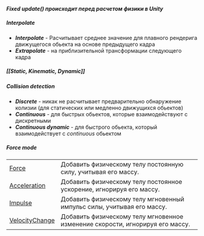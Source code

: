 ***Fixed update() происходит перед расчетом физики в Unity***
##### Interpolate
- ***Interpolate*** - Расчитывает среднее значение для плавного рендерига движущегося обьекта на основе предыдущего кадра
- ***Extrapolate*** - на приблизительной трансформации следующего кадра

##### [[Static, Kinematic, Dynamic]]
##### Collision detection
- ***Discrete*** - никак не расчитывает предварительно обнаружение колизии (для статических или медленно движущихся обьектов)
- ***Continuous*** - для быстрых обьектов, которые взаимодействуют с дискретными
- ***Continuous dynamic*** - для быстрого обьекта, который взаимодействует с *continuous* обьектом

##### Force mode
|   |   |
|---|---|
|[Force](https://docs.unity3d.com/ru/530/ScriptReference/ForceMode.Force.html)|Добавить физическому телу постоянную силу, учитывая его массу.|
|[Acceleration](https://docs.unity3d.com/ru/530/ScriptReference/ForceMode.Acceleration.html)|Добавить физическому телу постоянное ускорение, игнорируя его массу.|
|[Impulse](https://docs.unity3d.com/ru/530/ScriptReference/ForceMode.Impulse.html)|Добавить физическому телу мгновенный импульс силы, учитывая его массу.|
|[VelocityChange](https://docs.unity3d.com/ru/530/ScriptReference/ForceMode.VelocityChange.html)|Добавить физическому телу мгновенное изменение скорости, игнорируя его массу.|
